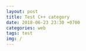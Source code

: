 ```yaml
---
layout: post
title: Test C++ category
date: 2018-06-23 23:30 +0700
categories: web
tags: test
img: /
---
```

